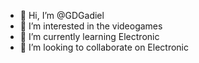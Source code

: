 - 👋 Hi, I’m @GDGadiel
- 👀 I’m interested in the videogames
- 🌱 I’m currently learning Electronic
- 💞️ I’m looking to collaborate on Electronic
